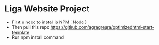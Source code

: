 # Liga Website Project

- First u need to install is NPM ( Node )
- Then pull this repo
 https://github.com/agragregra/optimizedhtml-start-template
- Run npm install command
